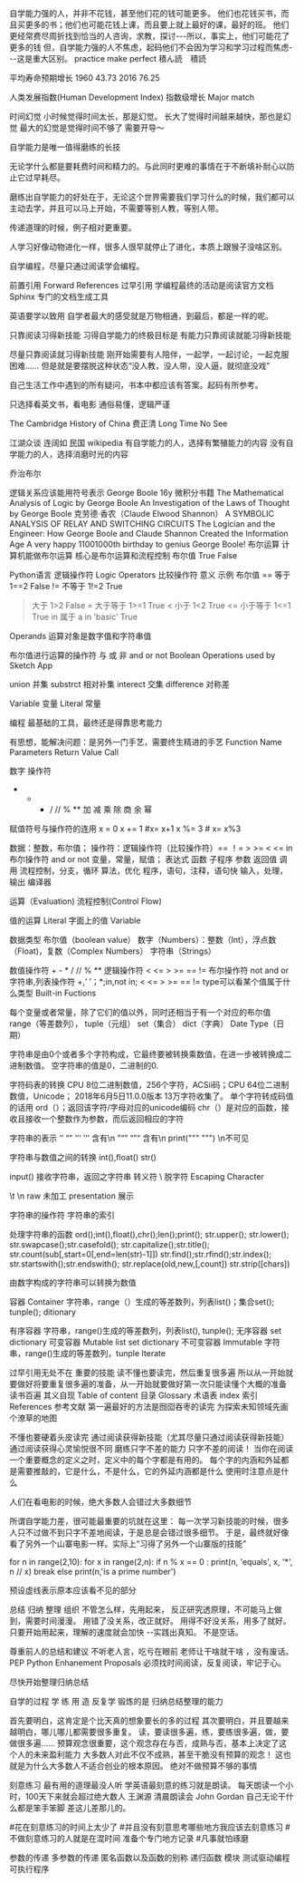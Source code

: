 自学能力强的人，并非不花钱，甚至他们花的钱可能更多。
他们也花钱买书，而且买更多的书；他们也可能花钱上课，而且要上就上最好的课，最好的班。
他们更经常费尽周折找到恰当的人咨询，求教，探讨---所以，事实上，他们可能花了更多的钱
但，自学能力强的人不焦虑，起码他们不会因为学习和学习过程而焦虑---这是重大区别。
practice make perfect
積ん読　積読

平均寿命预期增长
1960 43.73
2016 76.25

人类发展指数(Human Development Index) 指数级增长
Major match

时间幻觉
小时候觉得时间太长，那是幻觉。
长大了觉得时间越来越快，那也是幻觉
最大的幻觉是觉得时间不够了 需要开导～

自学能力是唯一值得磨练的长技

无论学什么都是要耗费时间和精力的。与此同时更难的事情在于不断填补耐心以防止它过早耗尽。

磨练出自学能力的好处在于，无论这个世界需要我们学习什么的时候，我们都可以主动去学，并且可以马上开始，不需要等别人教，等别人带。

传递道理的时候，例子相对更重要。

人学习好像动物进化一样，很多人很早就停止了进化，本质上跟猴子没啥区别。

自学编程，尽量只通过阅读学会编程。

前置引用 Forward References 过早引用
学编程最终的活动是阅读官方文档 Sphinx 专门的文档生成工具

英语要学以致用
自学者最大的感受就是万物相通，到最后，都是一样的呢。

只靠阅读习得新技能
习得自学能力的终极目标是 有能力只靠阅读就能习得新技能

尽量只靠阅读就习得新技能
刚开始需要有人陪伴，一起学，一起讨论，一起克服困难......
但是就是要摆脱这种状态“没人教，没人带，没人逼，就彻底没戏”

自己生活工作中遇到的所有疑问，书本中都应该有答案。起码有所参考。

只选择看英文书，看电影 通俗易懂，逻辑严谨

The Cambridge History of China 费正清
Long Time No See

江湖众谈 连阔如 民国
wikipedia
有自学能力的人，选择有繁殖能力的内容
没有自学能力的人，选择消磨时光的内容

乔治布尔

逻辑关系应该能用符号表示
George Boole
16y 微积分书籍
The Mathematical Analysis of Logic by George Boole
An Investigation of the Laws of Thought by George Boole
克劳德·香农（Claude Elwood Shannon）
A SYMBOLIC ANALYSIS OF RELAY AND SWITCHING CIRCUITS
The Logician and the Engineer: How George Boole and Claude Shannon Created the Information Age
A very happy 11001000th birthday to genius George Boole!
布尔运算 计算机能做布尔运算
核心是布尔运算和流程控制
布尔值 True False

Python语言 逻辑操作符 Logic Operators
比较操作符 意义      示例   布尔值
== 等于 1==2 False
!= 不等于 1!=2 True
> 大于 1>2 False
>= 大于等于 1>=1 True
< 小于 1<2 True
<= 小于等于 1<=1 True
in 属于 a in 'basic' True

Operands 运算对象是数字值和字符串值

布尔值进行运算的操作符 与 或 非
and or not
Boolean Operations used by Sketch App

union 并集
substrct 相对补集
interect 交集
difference 对称差

Variable 变量
Literal  常量

编程 最基础的工具，最终还是得靠思考能力

有思想，能解决问题：是另外一门手艺，需要终生精进的手艺
Function Name
Parameters
Return Value
Call

数字 操作符
+ - * / // % **  加 减 乘 除 商 余 幂

赋值符号与操作符的连用
x = 0
x += 1 #x= x+1
x %= 3 # x= x%3

数据：整数，布尔值；
操作符：逻辑操作符（比较操作符）== ！= > >= < <= in 布尔操作符 and or not
变量，常量，赋值；
表达式
函数
子程序
参数
返回值
调用
流程控制，分支，循环
算法，优化
程序，语句，注释，语句快
输入，处理，输出
编译器

运算（Evaluation) 
流程控制(Control Flow)

值的运算
Literal 字面上的值
Variable 

数据类型
布尔值（boolean value）
数字（Numbers）：整数（Int），浮点数（Float)，复数（Complex Numbers）
字符串（Strings）

数值操作符 + - * / // % **
逻辑操作符 < <= > >= == !=
布尔操作符 not and or
字符串,列表操作符 +,‘ ’；*;in,not in; < <= > >= == !=
type可以看某个值属于什么类型
Built-in Fuctions

每个变量或者常量，除了它们的值以外，同时还相当于有一个对应的布尔值
range（等差数列），
tuple（元组）
set（集合）
dict（字典）
Date Type（日期）

字符串是由0个或者多个字符构成，它最终要被转换乘数值，在进一步被转换成二进制数值。
空字符串的值是0，二进制的0.

字符码表的转换
CPU 8位二进制数值，256个字符，ACSii码；CPU 64位二进制数值，Unicode；
2018年6月5日11.0.0版本 13万字符收集了。
单个字符转成码值的话用 ord（）；返回该字符/字母对应的unicode编码
chr（）是对应的函数，接收且接收一个整数作为参数，而后返回相应的字符

字符串的表示
‘’
“”
‘’‘ ’‘’ 含有\n
”“” “”“ 含有\n 
print(""" """) \n不可见

字符串与数值之间的转换
int(),float()
str()

input() 接收字符串，返回之字符串
转义符 \ 脱字符 Escaping Character

\t \n
raw 未加工
presentation 展示

字符串的操作符
字符串的索引

处理字符串的函数
ord();int(),float(),chr();len();print();
str.upper(); str.lower();
str.swapcase();str.casefold();
str.capitalize();str.title();
str.count(sub[,start=0[,end=len(str)-1]])
str.find();str.rfind();str.index();
str.startswith();str.endswith();
str.replace(old,new,[,count])
str.strip([chars])

由数字构成的字符串可以转换为数值

容器 Container
字符串，range（）生成的等差数列，列表list()；集合set(); tunple(); ditionary

有序容器 字符串，range()生成的等差数列，列表list(), tunple();
无序容器 set dictionary
可变容器 Mutable list set dictionary
不可变容器 Immutable 字符串，range()生成的等差数列，tunple
Iterate

过早引用无处不在
重要的技能
 读不懂也要读完，然后重复很多遍
 所以从一开始就要做好将要重复很多遍的准备，从一开始就要做好第一次只能读懂个大概的准备
 读书百遍 其义自现
 Table of content 目录
 Glossary 术语表
 index 索引
 References 参考文献
 第一遍最好的方法是囫囵吞枣的读完
 为探索未知领域先画个潦草的地图

 不懂也要硬着头皮读完
 通过阅读获得新技能（尤其尽量只通过阅读获得新技能） 通过阅读获得心灵愉悦很不同
 磨练只字不差的能力
 只字不差的阅读！
 当你在阅读一个重要概念的定义之时，定义中的每个字都是有用的。
 每个字的内涵和外延都是需要推敲的，它是什么，不是什么，它的外延内涵都是什么
 使用时注意点是什么

 人们在看电影的时候，绝大多数人会错过大多数细节

 所谓自学能力差，很可能最重要的坑就在这里：
 每一次学习新技能的时候，很多人只不过做不到只字不差地阅读，于是总是会错过很多细节。
于是，最终就好像看了另外一个山寨电影一样。实际上“习得了另外一个山寨版的技能”

for n in range(2,10):
    for x in range(2,n):
      if n % x == 0 :
       print(n, 'equals', x, '*', n // x)
       break
    else
      print(n,'is a prime number')

预设虚线表示原本应该看不见的部分

总结 归纳 整理 组织
不管怎么样，先用起来，
反正研究透原理，不可能马上做到，需要时间漫漫。
用错了没关系，改正就好。
用得不好没关系，用多了就好。
只要开始用起来，理解的速度就会加快 --实践出真知。 不是空话。

尊重前人的总结和建议
不听老人言，吃亏在眼前
老师让干啥就干啥 ，没有废话。
PEP Python Enhanement Proposals
必须找时间阅读，反复阅读，牢记于心。

尽快开始整理归纳总结


自学的过程 学 练 用 造 
反复学 锻炼的是 归纳总结整理的能力

首先要明白，这肯定是个比天真的想象要长的多的过程
其次要明白，并且要越来越明白，哪儿哪儿都需要很多重复。
读，要读很多遍，练，要练很多遍，做，要做很多遍......
预算观念很重要，这个观念存在与否，成熟与否，基本上决定了这个人的未来盈利能力
大多数人对此不仅不成熟，甚至干脆没有预算的观念！
这也就是为什么大多数人不适合创业的根本原因。
绝对不做预算不够的事情

刻意练习
最有用的道理最没人听
学英语最刻意的练习就是朗读。
每天朗读一个小时，100天下来就会超过绝大数人
王渊源 清晨朗读会 John Gordan
自己无论干什么都是笨手笨脚 差这儿差那儿的。

#花在刻意练习的时间上太少了
#并且没有刻意思考哪些地方我应该去刻意练习
#不做刻意练习的人就是在混时间
准备个专门地方记录
#凡事就怕琢磨


参数的传递
多参数的传递
匿名函数以及函数的别称
递归函数
模块
测试驱动编程
可执行程序





 










